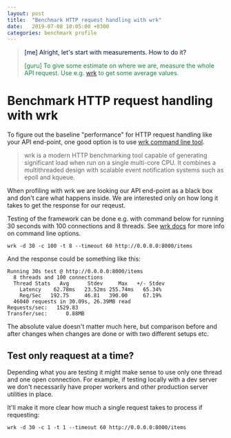 ```yaml
---
layout: post
title:  "Benchmark HTTP request handling with wrk"
date:   2019-07-08 10:05:00 +0300
categories: benchmark profile
---
```


>
> <span style="color: #0e103a;"> \[me\] Alright, let's start with measurements. How to do it? </span>
>
> <span style="color: #15873f;"> \[guru\] To give some estimate on where we are, measure the whole API request. Use e.g. [wrk](https://github.com/wg/wrk) to get some average values. </span>
>

# Benchmark HTTP request handling with wrk

To figure out the baseline "performance" for HTTP request handling like your API end-point, one good option is to use [wrk command line tool](https://github.com/wg/wrk). 

> wrk is a modern HTTP benchmarking tool capable of generating significant load when run on a single multi-core CPU. It combines a multithreaded design with scalable event notification systems such as epoll and kqueue.

When profiling with wrk we are looking our API end-point as a black box and don't care what happens inside. We are interested only on how long it takes to get the response for our reqeust. 

Testing of the framework can be done e.g. with command below for running 30 seconds with 100 connections and 8 threads. See [wrk docs](https://github.com/wg/wrk#command-line-options) for more info on command line options.

```
wrk -d 30 -c 100 -t 8 --timeout 60 http://0.0.0.0:8000/items
```

And the response could be something like this:

```
Running 30s test @ http://0.0.0.0:8000/items
  8 threads and 100 connections
  Thread Stats   Avg      Stdev     Max   +/- Stdev
    Latency    62.78ms   23.52ms 255.74ms   65.34%
    Req/Sec   192.75     46.81   390.00     67.19%
  46040 requests in 30.09s, 26.39MB read
Requests/sec:   1529.83
Transfer/sec:      0.88MB
```

The absolute value doesn't matter much here, but comparison before and after changes when changes are done or with two different setups etc. 

## Test only reaquest at a time?

Depending what you are testing it might make sense to use only one thread and one open connection. For example, if testing locally with a dev server we don't necessarily have proper workers and other production server utilities in place. 

It'll make it more clear how much a single request takes to process if requesting:

```
wrk -d 30 -c 1 -t 1 --timeout 60 http://0.0.0.0:8000/items
```

